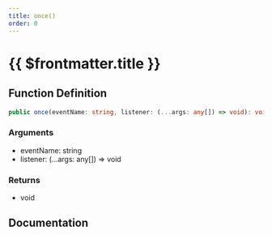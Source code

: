 ```yaml
---
title: once()
order: 0
---
```


# {{ $frontmatter.title }}

<!--@include: ./once_partial_header.md-->

## Function Definition

```ts
public once(eventName: string, listener: (...args: any[]) => void): void;
```

### Arguments

* eventName: string
* listener: (...args: any[]) =\> void

### Returns

* void

## Documentation

<!--@include: ./once_partial_footer.md-->
